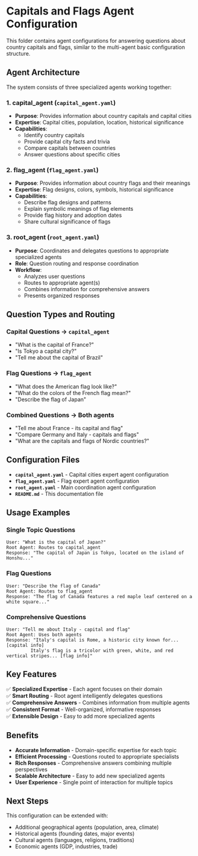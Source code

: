 # Capitals and Flags Agent Configuration

This folder contains agent configurations for answering questions about country capitals and flags, similar to the multi-agent basic configuration structure.

## Agent Architecture

The system consists of three specialized agents working together:

### 1. **capital_agent** (`capital_agent.yaml`)
- **Purpose**: Provides information about country capitals and capital cities
- **Expertise**: Capital cities, population, location, historical significance
- **Capabilities**:
  - Identify country capitals
  - Provide capital city facts and trivia
  - Compare capitals between countries
  - Answer questions about specific cities

### 2. **flag_agent** (`flag_agent.yaml`)
- **Purpose**: Provides information about country flags and their meanings
- **Expertise**: Flag designs, colors, symbols, historical significance
- **Capabilities**:
  - Describe flag designs and patterns
  - Explain symbolic meanings of flag elements
  - Provide flag history and adoption dates
  - Share cultural significance of flags

### 3. **root_agent** (`root_agent.yaml`)
- **Purpose**: Coordinates and delegates questions to appropriate specialized agents
- **Role**: Question routing and response coordination
- **Workflow**:
  - Analyzes user questions
  - Routes to appropriate agent(s)
  - Combines information for comprehensive answers
  - Presents organized responses

## Question Types and Routing

### **Capital Questions** → `capital_agent`
- "What is the capital of France?"
- "Is Tokyo a capital city?"
- "Tell me about the capital of Brazil"

### **Flag Questions** → `flag_agent`
- "What does the American flag look like?"
- "What do the colors of the French flag mean?"
- "Describe the flag of Japan"

### **Combined Questions** → Both agents
- "Tell me about France - its capital and flag"
- "Compare Germany and Italy - capitals and flags"
- "What are the capitals and flags of Nordic countries?"

## Configuration Files

- **`capital_agent.yaml`** - Capital cities expert agent configuration
- **`flag_agent.yaml`** - Flag expert agent configuration  
- **`root_agent.yaml`** - Main coordination agent configuration
- **`README.md`** - This documentation file

## Usage Examples

### Single Topic Questions
```
User: "What is the capital of Japan?"
Root Agent: Routes to capital_agent
Response: "The capital of Japan is Tokyo, located on the island of Honshu..."
```

### Flag Questions
```
User: "Describe the flag of Canada"
Root Agent: Routes to flag_agent
Response: "The flag of Canada features a red maple leaf centered on a white square..."
```

### Comprehensive Questions
```
User: "Tell me about Italy - capital and flag"
Root Agent: Uses both agents
Response: "Italy's capital is Rome, a historic city known for... [capital info]
         Italy's flag is a tricolor with green, white, and red vertical stripes... [flag info]"
```

## Key Features

✅ **Specialized Expertise** - Each agent focuses on their domain  
✅ **Smart Routing** - Root agent intelligently delegates questions  
✅ **Comprehensive Answers** - Combines information from multiple agents  
✅ **Consistent Format** - Well-organized, informative responses  
✅ **Extensible Design** - Easy to add more specialized agents  

## Benefits

- **Accurate Information** - Domain-specific expertise for each topic
- **Efficient Processing** - Questions routed to appropriate specialists
- **Rich Responses** - Comprehensive answers combining multiple perspectives
- **Scalable Architecture** - Easy to add new specialized agents
- **User Experience** - Single point of interaction for multiple topics

## Next Steps

This configuration can be extended with:
- Additional geographical agents (population, area, climate)
- Historical agents (founding dates, major events)
- Cultural agents (languages, religions, traditions)
- Economic agents (GDP, industries, trade)
